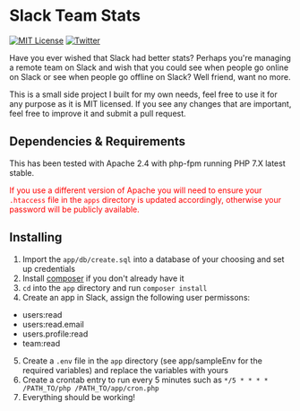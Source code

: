 # Slack Team Stats

[![MIT License][li]][ll]
[![Twitter][ti]][tl]

Have you ever wished that Slack had better stats? Perhaps you're managing a remote team on Slack and wish that you could see when people go online on Slack or see when people go offline on Slack? Well friend, want no more.

This is a small side project I built for my own needs, feel free to use it for any purpose as it is MIT licensed. If you see any changes that are important, feel free to improve it and submit a pull request.

## Dependencies & Requirements

This has been tested with Apache 2.4 with php-fpm running PHP 7.X latest stable. 

<span style="color:red">If you use a different version of Apache you will need to ensure your `.htaccess` file in the `apps` directory is updated accordingly, otherwise your password will be publicly available.</span>

## Installing

1. Import the `app/db/create.sql` into a database of your choosing and set up credentials
2. Install [composer][cl] if you don't already have it
3. `cd` into the `app` directory and run `composer install`
4. Create an app in Slack, assign the following user permissons:
* users:read
* users:read.email
* users.profile:read
* team:read 
5. Create a `.env` file in the `app` directory (see app/sampleEnv for the required variables) and replace the variables with yours
6. Create a crontab entry to run every 5 minutes such as `*/5 * * * * /PATH_TO/php /PATH_TO/app/cron.php`
7. Everything should be working!

[li]: https://img.shields.io/badge/license-MIT-brightgreen.svg
[ll]: app/LICENSE
[ti]: https://img.shields.io/twitter/url/https/arlogilbert.svg?style=social
[tl]: https://twitter.com/arlogilbert
[cl]: https://getcomposer.org/download/
